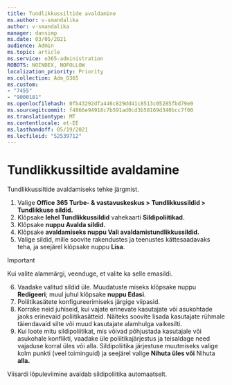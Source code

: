 ```yaml
---
title: Tundlikkussiltide avaldamine
ms.author: v-smandalika
author: v-smandalika
manager: dansimp
ms.date: 03/05/2021
audience: Admin
ms.topic: article
ms.service: o365-administration
ROBOTS: NOINDEX, NOFOLLOW
localization_priority: Priority
ms.collection: Adm_O365
ms.custom:
- "7455"
- "9000181"
ms.openlocfilehash: 0fb43292dfa446c829dd41c8513c05285fbd79e0
ms.sourcegitcommit: f4866e94918c7b591ad0cd3b58169d340bcc7f00
ms.translationtype: MT
ms.contentlocale: et-EE
ms.lasthandoff: 05/19/2021
ms.locfileid: "52539712"
---
```

# <a name="publish-sensitivity-labels"></a>Tundlikkussiltide avaldamine

Tundlikkussiltide avaldamiseks tehke järgmist.

1. Valige **Office 365 Turbe- & vastavuskeskus > Tundlikkussildid > Tundlikkuse sildid.**
2. Klõpsake **lehel Tundlikkussildid** vahekaarti **Sildipoliitikad.**
3. Klõpsake **nuppu Avalda sildid.**
4. Klõpsake **avaldamiseks nuppu Vali avaldamistundlikkussildid.** 
5. Valige sildid, mille soovite rakendustes ja teenustes kättesaadavaks teha, ja seejärel klõpsake nuppu **Lisa**.
> [!IMPORTANT]
> Kui valite alammärgi, veenduge, et valite ka selle emasildi.
6. Vaadake valitud sildid üle. Muudatuste miseks klõpsake nuppu **Redigeeri**; muul juhul klõpsake **nuppu Edasi**.
7. Poliitikasätete konfigureerimiseks järgige viipasid.
8. Korrake neid juhiseid, kui vajate erinevate kasutajate või asukohtade jaoks erinevaid poliitikasätteid. Näiteks soovite lisada kasutajate rühmale täiendavaid silte või muud kasutajate alamhulga vaikesilti.
9. Kui loote mitu sildipoliitikat, mis võivad põhjustada kasutajale või asukohale konflikti, vaadake üle poliitikajärjestus ja teisaldage need vajaduse korral üles või alla. Sildipoliitika järjestuse muutmiseks valige kolm punkti (veel toiminguid) ja seejärel valige **Nihuta üles või** Nihuta **alla.**

Viisardi lõpuleviimine avaldab sildipoliitika automaatselt.

